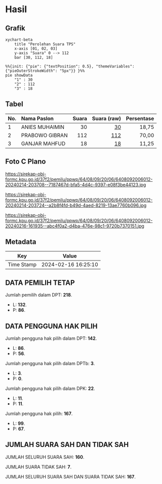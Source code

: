 # Hasil

## Grafik

```mermaid
xychart-beta
    title "Perolehan Suara TPS"
    x-axis [01, 02, 03]
    y-axis "Suara" 0 --> 112
    bar [30, 112, 18]
```

```mermaid
%%{init: {"pie": {"textPosition": 0.5}, "themeVariables": {"pieOuterStrokeWidth": "5px"}} }%%
pie showData
    "1" : 30
    "2" : 112
    "3" : 18
```

## Tabel

| No. | Nama Paslon    | Suara | Suara (raw) | Persentase |
|:--- |:-------------- | -----:| -----------:| ----------:|
| 1   | ANIES MUHAIMIN | 30    | [30][p-1]   | 18,75      |
| 2   | PRABOWO GIBRAN | 112   | [112][p-2]  | 70,00      |
| 3   | GANJAR MAHFUD  | 18    | [18][p-3]   | 11,25      |


[p-1]: https://github.com/gigit-pemilu/pemilu-2024-64-kalimantan-timur/blob/main/pilpres/hitung-suara/sub/64-kalimantan-timur/sub/08-kutai-timur/sub/09-bengalon/sub/2006-sepaso-timur/sub/012-tps/sub/paslon-1.txt
[p-2]: https://github.com/gigit-pemilu/pemilu-2024-64-kalimantan-timur/blob/main/pilpres/hitung-suara/sub/64-kalimantan-timur/sub/08-kutai-timur/sub/09-bengalon/sub/2006-sepaso-timur/sub/012-tps/sub/paslon-2.txt
[p-3]: https://github.com/gigit-pemilu/pemilu-2024-64-kalimantan-timur/blob/main/pilpres/hitung-suara/sub/64-kalimantan-timur/sub/08-kutai-timur/sub/09-bengalon/sub/2006-sepaso-timur/sub/012-tps/sub/paslon-3.txt

## Foto C Plano

https://sirekap-obj-formc.kpu.go.id/37f2/pemilu/ppwp/64/08/09/20/06/6408092006012-20240214-203708--7187467d-bfa5-4d4c-9397-e08f3be44123.jpg

https://sirekap-obj-formc.kpu.go.id/37f2/pemilu/ppwp/64/08/09/20/06/6408092006012-20240214-203724--a2b8f4fd-b49d-4aed-8219-13ae7760b096.jpg

https://sirekap-obj-formc.kpu.go.id/37f2/pemilu/ppwp/64/08/09/20/06/6408092006012-20240216-161935--abc4f0a2-d4ba-476e-98c1-9720b7370151.jpg


## Metadata

| Key        | Value               |
| ---------- | ------------------- |
| Time Stamp | 2024-02-16 16:25:10 |


## DATA PEMILIH TETAP

Jumlah pemilih dalam DPT: **218**.
 * L: **132**.
 * P: **86**.

## DATA PENGGUNA HAK PILIH

Jumlah pengguna hak pilih dalam DPT: **142**.
 * L: **86**.
 * P: **56**.

Jumlah pengguna hak pilih dalam DPTb: **3**.
 * L: **3**.
 * P: **0**.

Jumlah pengguna hak pilih dalam DPK: **22**.
 * L: **11**.
 * P: **11**.

Jumlah pengguna hak pilih: **167**.
 * L: **99**.
 * P: **67**.

## JUMLAH SUARA SAH DAN TIDAK SAH

JUMLAH SELURUH SUARA SAH: **160**.

JUMLAH SUARA TIDAK SAH: **7**.

JUMLAH SELURUH SUARA SAH DAN SUARA TIDAK SAH: **167**.


